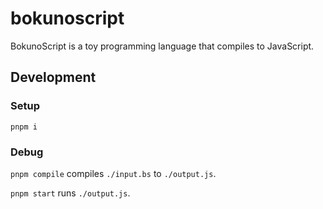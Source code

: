 # bokunoscript

BokunoScript is a toy programming language that compiles to JavaScript.

## Development

### Setup

```
pnpm i
```

### Debug

`pnpm compile` compiles `./input.bs` to `./output.js`.

`pnpm start` runs `./output.js`.
